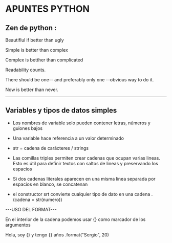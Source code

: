 # APUNTES PYTHON 

## Zen de python : 

Beautiflul if better than ugly

Simple is better than complex

Complex is betther than complicated

Readability counts.

There should be one-- and preferably only one --obvious way to do it.

Now is better than never.

-----------------------------------------------------------------------------------------------------------------------------------------------------------------

## Variables y tipos de datos simples

- Los nombres de variable solo pueden contener letras, números y guiones bajos

- Una variable hace referencia a un valor determinado

- str = cadena de carácteres / strings

- Las comillas triples permiten crear cadenas que ocupan varias lineas. Esto es útil para definir textos con saltos de lineas y preservando los espacios

- Si dos cadenas literales aparecen en una misma línea separada por espacios en blanco, se concatenan

- el constructor srt convierte cualquier tipo de dato en una cadena . (cadena = str(numero))

---USO DEL FORMAT---

En el interior de la cadena podemos usar {} como marcador de los argumentos

Hola, soy {} y tengo {} años .format("Sergio", 20)




